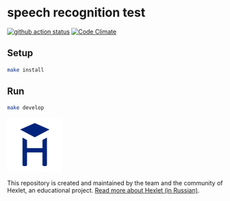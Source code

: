 # speech recognition test

[![github action status](https://github.com/hexlet-boilerplates/webpack-package/workflows/Node%20CI/badge.svg)](https://github.com/hexlet-boilerplates/webpack-package/actions)
[![Code Climate](https://codeclimate.com/github/hexlet-boilerplates/webpack-package/badges/gpa.svg)](https://codeclimate.com/github/hexlet-boilerplates/webpack-package)

## Setup

```sh
make install
```

## Run

```sh
make develop
```

[![Hexlet Ltd. logo](https://raw.githubusercontent.com/Hexlet/assets/master/images/hexlet_logo128.png)](https://ru.hexlet.io/pages/about?utm_source=github&utm_medium=link&utm_campaign=webpack-package)

This repository is created and maintained by the team and the community of Hexlet, an educational project. [Read more about Hexlet (in Russian)](https://ru.hexlet.io/pages/about?utm_source=github&utm_medium=link&utm_campaign=webpack-package).
